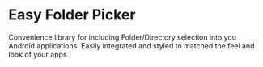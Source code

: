 # Easy Folder Picker
Convenience library for including Folder/Directory selection into you Android applications. Easily integrated and styled to matched the feel and look of your apps.
